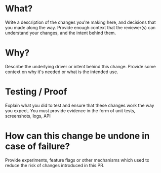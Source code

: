 # What? 
Write a description of the changes you're making here, and decisions that you made along the way. Provide enough context that the reviewer(s) can understand your changes, and the intent behind them.

# Why? 
Describe the underlying driver or intent behind this change. Provide some context on why it's needed or what is the intended use.

# Testing / Proof 
Explain what you did to test and ensure that these changes work the way you expect. 
You must provide evidence in the form of unit tests, screenshots, logs, API

# How can this change be undone in case of failure? 
Provide experiments, feature flags or other mechanisms which used to reduce the risk of changes introduced in this PR.
